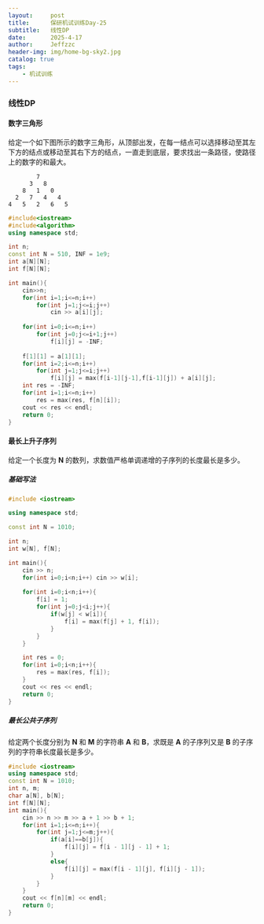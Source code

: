 ```yaml
---
layout:     post
title:      保研机试训练Day-25
subtitle:   线性DP
date:       2025-4-17
author:     Jeffzzc
header-img: img/home-bg-sky2.jpg
catalog: true
tags:
    - 机试训练
---
```

### 线性DP

#### 数字三角形

给定一个如下图所示的数字三角形，从顶部出发，在每一结点可以选择移动至其左下方的结点或移动至其右下方的结点，一直走到底层，要求找出一条路径，使路径上的数字的和最大。

```
        7
      3   8
    8   1   0
  2   7   4   4
4   5   2   6   5
```

```cpp
#include<iostream>
#include<algorithm>
using namespace std;

int n;
const int N = 510, INF = 1e9;
int a[N][N];
int f[N][N];

int main(){
    cin>>n;
    for(int i=1;i<=n;i++)
        for(int j=1;j<=i;j++)
            cin >> a[i][j];
    
    for(int i=0;i<=n;i++)
        for(int j=0;j<=i+1;j++)
            f[i][j] = -INF;
  
    f[1][1] = a[1][1];
    for(int i=2;i<=n;i++)
        for(int j=1;j<=i;j++)
            f[i][j] = max(f[i-1][j-1],f[i-1][j]) + a[i][j];
    int res = -INF;
    for(int i=1;i<=n;i++)
        res = max(res, f[n][i]);
    cout << res << endl;
    return 0;
}
```

#### 最长上升子序列

给定一个长度为 **N** 的数列，求数值严格单调递增的子序列的长度最长是多少。

##### 基础写法

```cpp
#include <iostream>

using namespace std;

const int N = 1010;

int n;
int w[N], f[N];

int main(){
    cin >> n;
    for(int i=0;i<n;i++) cin >> w[i];
  
    for(int i=0;i<n;i++){
        f[i] = 1;
        for(int j=0;j<i;j++){
            if(w[j] < w[i]){
                f[i] = max(f[j] + 1, f[i]);
            }
        }
    }

    int res = 0;
    for(int i=0;i<n;i++){
        res = max(res, f[i]);
    }
    cout << res << endl;
    return 0;
}
```

##### 最长公共子序列

给定两个长度分别为 **N** 和 **M** 的字符串 **A** 和 **B**，求既是 **A** 的子序列又是 **B** 的子序列的字符串长度最长是多少。

```cpp
#include <iostream>
using namespace std;
const int N = 1010;
int n, m;
char a[N], b[N];
int f[N][N];
int main(){
    cin >> n >> m >> a + 1 >> b + 1;
    for(int i=1;i<=n;i++){
        for(int j=1;j<=m;j++){
            if(a[i]==b[j]){
                f[i][j] = f[i - 1][j - 1] + 1;
            }
            else{
                f[i][j] = max(f[i - 1][j], f[i][j - 1]);
            }
        }
    }
    cout << f[n][m] << endl;
    return 0;
}
```
